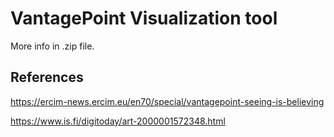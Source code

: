 # VantagePoint Visualization tool

More info in .zip file. 

## References

https://ercim-news.ercim.eu/en70/special/vantagepoint-seeing-is-believing

https://www.is.fi/digitoday/art-2000001572348.html




